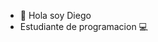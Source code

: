 - 👋 Hola soy Diego
- Estudiante de programacion 💻

<!---
diegopt/diegopt is a ✨ special ✨ repository because its `README.md` (this file) appears on your GitHub profile.
You can click the Preview link to take a look at your changes.
--->
